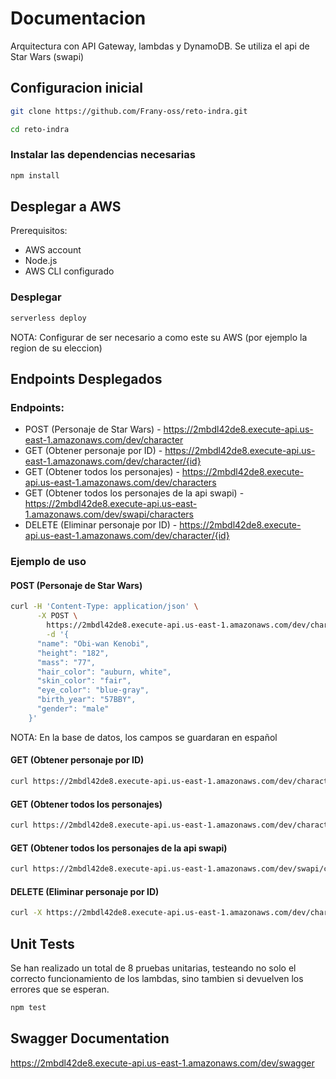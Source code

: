# Documentacion
Arquitectura con API Gateway, lambdas y DynamoDB. Se utiliza el api de Star Wars (swapi)


## Configuracion inicial
```bash
git clone https://github.com/Frany-oss/reto-indra.git
```
```bash
cd reto-indra
```
### Instalar las dependencias necesarias
```bash
npm install
```

## Desplegar a AWS
Prerequisitos:
- AWS account
- Node.js
- AWS CLI configurado

### Desplegar
```bash
serverless deploy
```
NOTA: Configurar de ser necesario a como este su AWS (por ejemplo la region de su eleccion)

## Endpoints Desplegados
### Endpoints:
- POST (Personaje de Star Wars) - https://2mbdl42de8.execute-api.us-east-1.amazonaws.com/dev/character
- GET (Obtener personaje por ID) - https://2mbdl42de8.execute-api.us-east-1.amazonaws.com/dev/character/{id}
- GET (Obtener todos los personajes) - https://2mbdl42de8.execute-api.us-east-1.amazonaws.com/dev/characters
- GET (Obtener todos los personajes de la api swapi) - https://2mbdl42de8.execute-api.us-east-1.amazonaws.com/dev/swapi/characters
- DELETE (Eliminar personaje por ID) - https://2mbdl42de8.execute-api.us-east-1.amazonaws.com/dev/character/{id}

### Ejemplo de uso
####  POST (Personaje de Star Wars)

```bash
curl -H 'Content-Type: application/json' \
      -X POST \
        https://2mbdl42de8.execute-api.us-east-1.amazonaws.com/dev/character \
        -d '{
      "name": "Obi-wan Kenobi",
      "height": "182",
      "mass": "77",
      "hair_color": "auburn, white",
      "skin_color": "fair",
      "eye_color": "blue-gray",
      "birth_year": "57BBY",
      "gender": "male"
    }'
```
NOTA: En la base de datos, los campos se guardaran en español

#### GET (Obtener personaje por ID)
```bash
curl https://2mbdl42de8.execute-api.us-east-1.amazonaws.com/dev/character/{edae2d3e-dc82-4cf3-8678-92d4896bcdde}
```

#### GET (Obtener todos los personajes)
```bash
curl https://2mbdl42de8.execute-api.us-east-1.amazonaws.com/dev/characters
```

#### GET (Obtener todos los personajes de la api swapi)
```bash
curl https://2mbdl42de8.execute-api.us-east-1.amazonaws.com/dev/swapi/characters
```

#### DELETE (Eliminar personaje por ID)
```bash
curl -X https://2mbdl42de8.execute-api.us-east-1.amazonaws.com/dev/character/{edae2d3e-dc82-4cf3-8678-92d4896bcdde}
```

## Unit Tests
Se han realizado un total de 8 pruebas unitarias, testeando no solo el correcto funcionamiento de los lambdas, sino tambien si devuelven los errores que se esperan.
```bash
npm test
```

## Swagger Documentation
https://2mbdl42de8.execute-api.us-east-1.amazonaws.com/dev/swagger

